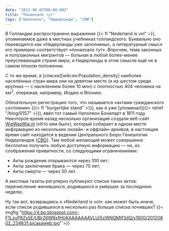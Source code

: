 ```yaml
---
date: "2012-08-03T00:00:00Z"
title: "Понаехало тут"
tags: ["Наполеон", "Нидерланды", "СМИ"]
---
```


В Голландии распространено выражение {{< fl "Nederland is vol" >}}, упоминаемое даже в местных учебниках голландского. Буквально оно переводится как «Нидерланды уже заполнены», а литературный смысл его примерно соответствует «понаехало тут». Впрочем, тема законных и полузаконных мигрантов — больная в любой более-менее преуспевающей стране мира, и Нидерланды в этом смысле ещё не в самом плохом положении.

<!--more-->

С то же время, в [списке][wiki:en:Population_density] наиболее населённых стран мира они на девятом месте (и на шестом среди крупных — с населением более 10 млн) с плотностью 404 человека на км<sup>2</sup>, опережая, например, Индию и Японию.

Обязательную регистрацию того, что называется «актами гражданского состояния» ({{< fl "burgerlijke stand" >}}), как я уже [упоминал]({{< relref "/blog/0157" >}}), ввёл тот самый Наполеон Бонапарт в 1811 году. Некоторое время назад несколько организаций создали веб-сайт [WieWasWie.nl](http://www.wiewaswie.nl/) («Кто кем был»), который собирает в одном месте информацию из нескольких онлайн- и оффлайн-архивов, в настоящее время сайт находится в ведении Центрального Бюро Генеалогии Нидерландов ([CBG](http://www.cbg.nl/)). Там любой желающий может совершенно бесплатно получить любую доступную информацию — но, из соображений приватности, со следующими ограничениями:

 * Акты рождения открываются через 100 лет;
 * Акты заключения брака — через 75 лет;
 * Акты смерти — через 50 лет.

А местные газеты регулярно публикуют списки таких актов: перечисление женившихся, родившихся и умерших за последнюю неделю.

Ну так вот, возвращаясь к «Nederland is vol»: как может быть иначе, если список родившихся в несколько раз больше списка почивших?
{{< imgfig "https://4.bp.blogspot.com/-F1LzuP8Zs5E/UBr26WRxfHI/AAAAAAAAVLU/5zWNQMtf3dQ/s1600/20120802_234631.picasaweb.jpg" >}}

